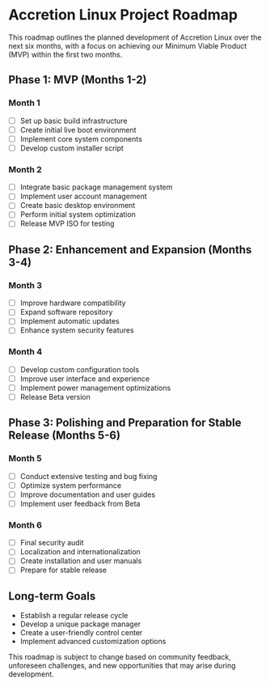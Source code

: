 # Accretion Linux Project Roadmap

This roadmap outlines the planned development of Accretion Linux over the next six months, with a focus on achieving our Minimum Viable Product (MVP) within the first two months.

## Phase 1: MVP (Months 1-2)

### Month 1
- [ ] Set up basic build infrastructure
- [ ] Create initial live boot environment
- [ ] Implement core system components
- [ ] Develop custom installer script

### Month 2
- [ ] Integrate basic package management system
- [ ] Implement user account management
- [ ] Create basic desktop environment
- [ ] Perform initial system optimization
- [ ] Release MVP ISO for testing

## Phase 2: Enhancement and Expansion (Months 3-4)

### Month 3
- [ ] Improve hardware compatibility
- [ ] Expand software repository
- [ ] Implement automatic updates
- [ ] Enhance system security features

### Month 4
- [ ] Develop custom configuration tools
- [ ] Improve user interface and experience
- [ ] Implement power management optimizations
- [ ] Release Beta version

## Phase 3: Polishing and Preparation for Stable Release (Months 5-6)

### Month 5
- [ ] Conduct extensive testing and bug fixing
- [ ] Optimize system performance
- [ ] Improve documentation and user guides
- [ ] Implement user feedback from Beta

### Month 6
- [ ] Final security audit
- [ ] Localization and internationalization
- [ ] Create installation and user manuals
- [ ] Prepare for stable release

## Long-term Goals
- Establish a regular release cycle
- Develop a unique package manager
- Create a user-friendly control center
- Implement advanced customization options

This roadmap is subject to change based on community feedback, unforeseen challenges, and new opportunities that may arise during development.
